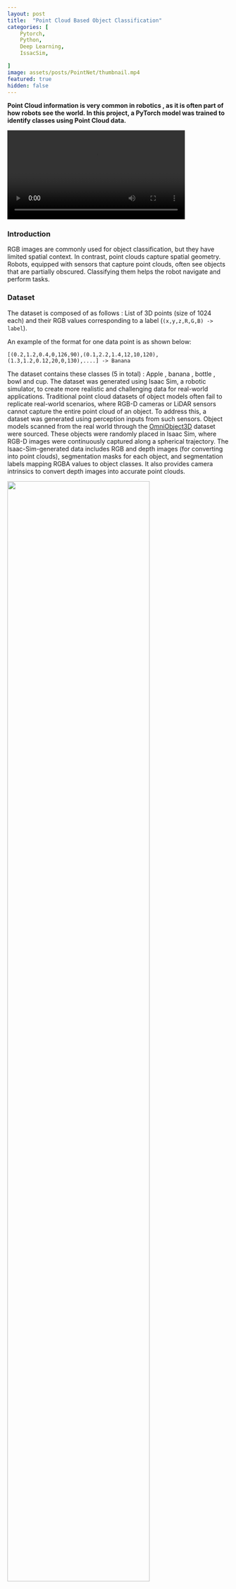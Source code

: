 ```yaml
---
layout: post
title:  "Point Cloud Based Object Classification"
categories: [
    Pytorch,
    Python,
    Deep Learning,
    IssacSim,

]
image: assets/posts/PointNet/thumbnail.mp4
featured: true
hidden: false
---
```


**Point Cloud information is very common in robotics , as it is often part of how robots see the world. In this project, a PyTorch model was trained to identify classes using Point Cloud data.**

<video autoplay controls src="{{ site.baseurl }}/assets/posts/PointNet/thumbnail.mp4" width="80%"></video>

### Introduction

RGB images are commonly used for object classification, but they have limited spatial context. In contrast, point clouds capture spatial geometry. Robots, equipped with sensors that capture point clouds, often see objects that are partially obscured. Classifying them helps the robot navigate and perform tasks.

### Dataset

The dataset is composed of as follows : List of 3D points (size of 1024 each) and their RGB values corresponding to a label (`(x,y,z,R,G,B) -> label`).

An example of the format for one data point is as shown below:
```
[(0.2,1.2,0.4,0,126,90),(0.1,2.2,1.4,12,10,120),(1.3,1.2,0.12,20,0,130),....] -> Banana
```
The dataset contains these classes (5 in total) : Apple , banana , bottle , bowl and cup.
The dataset was generated using Isaac Sim, a robotic simulator, to create more realistic and challenging data for real-world applications. Traditional point cloud datasets of object models often fail to replicate real-world scenarios, where RGB-D cameras or LiDAR sensors cannot capture the entire point cloud of an object. To address this, a dataset was generated using perception inputs from such sensors.
Object models scanned from the real world through the [OmniObject3D](https://omniobject3d.github.io/) dataset were sourced. These objects were randomly placed in Isaac Sim, where RGB-D images were continuously captured along a spherical trajectory.
The Isaac-Sim-generated data includes RGB and depth images (for converting into point clouds), segmentation masks for each object, and segmentation labels mapping RGBA values to object classes. It also provides camera intrinsics to convert depth images into accurate point clouds.

<img src = "{{ site.baseurl }}/assets/posts/PointNet/dataset.png" width="80%">

*Top row: The image from IssacSim, Middle Row:  Depth Information, Bottom Row: Segmentation data*

### Network Structure

The network was built on top of the PointNet network architecture ([Qi, C.R. et al., 2016. PointNet: Deep Learning on Point Sets for 3D Classification and Segmentation](https://doi.org/10.48550/arXiv.1612.00593)), with added RGB data. The order of the points does not matter, as it the are pretty random, so some kind of a symmetric function is need (max pooling) and also the translation and rotation of an object should not matter so additional transformation layers were added (T-Net).

<img src = "{{ site.baseurl }}/assets/posts/PointNet/pointNetOriginal.png" width="80%">

*The original PointNet structure, as seen in Qi, [C.R. et al., 2016](https://doi.org/10.48550/arXiv.1612.00593)*

The canonical PointNet architecture is extended by incorporating RGB color channel information from the point cloud data. The additional 3 dimensions are processed through a 4-layer MLP, with max pooling applied to remove order bias. The resulting feature vector is then concatenated with the PointNet feature vector for classification.

<img src = "{{ site.baseurl }}/assets/posts/PointNet/PointNet.png" width="80%">

*The modified PointNet structure, adding the RGB values.*

### (Drumroll...) The Results

The model achieved 80% accuracy on the training set and 70% on the test set. Here is the learning curve:

<img src = "{{ site.baseurl }}/assets/posts/PointNet/train.png" width="80%">
*The Learning curves.*

### Comparison with other Methods (KNN)

Is this fancy neural network worth the hassle? Did we go way above our head? To test this, the network was put head to head against a more traditional matter, which was chosen to be K nearest neighbors (KNN). KNN was practically useless , as it gave a accuracy of 27%, which is almost as good as just guessing (there are 5 classes).

### Acknowledgments

This was a group project, and was done with these dashing individuals:

Zhengyang Kris Weng and Zhengxiao Han.